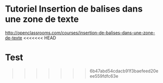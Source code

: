 # Tutoriel Insertion de balises dans une zone de texte

http://openclassrooms.com/courses/insertion-de-balises-dans-une-zone-de-texte
<<<<<<< HEAD

Test
=======
>>>>>>> 6b47abd54cdacb91f3baefeed20eee559fdfc63e
